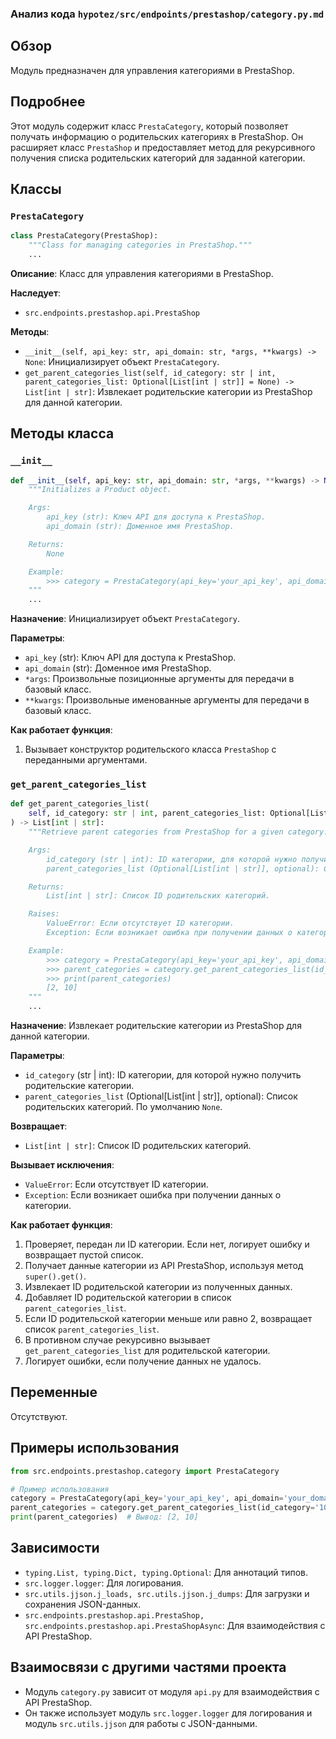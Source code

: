 ### Анализ кода `hypotez/src/endpoints/prestashop/category.py.md`

## Обзор

Модуль предназначен для управления категориями в PrestaShop.

## Подробнее

Этот модуль содержит класс `PrestaCategory`, который позволяет получать информацию о родительских категориях в PrestaShop. Он расширяет класс `PrestaShop` и предоставляет метод для рекурсивного получения списка родительских категорий для заданной категории.

## Классы

### `PrestaCategory`

```python
class PrestaCategory(PrestaShop):
    """Class for managing categories in PrestaShop."""
    ...
```

**Описание**:
Класс для управления категориями в PrestaShop.

**Наследует**:

*   `src.endpoints.prestashop.api.PrestaShop`

**Методы**:

*   `__init__(self, api_key: str, api_domain: str, *args, **kwargs) -> None`: Инициализирует объект `PrestaCategory`.
*   `get_parent_categories_list(self, id_category: str | int, parent_categories_list: Optional[List[int | str]] = None) -> List[int | str]`: Извлекает родительские категории из PrestaShop для данной категории.

## Методы класса

### `__init__`

```python
def __init__(self, api_key: str, api_domain: str, *args, **kwargs) -> None:
    """Initializes a Product object.

    Args:
        api_key (str): Ключ API для доступа к PrestaShop.
        api_domain (str): Доменное имя PrestaShop.

    Returns:
        None

    Example:
        >>> category = PrestaCategory(api_key='your_api_key', api_domain='your_domain')
    """
    ...
```

**Назначение**:
Инициализирует объект `PrestaCategory`.

**Параметры**:

*   `api_key` (str): Ключ API для доступа к PrestaShop.
*   `api_domain` (str): Доменное имя PrestaShop.
*   `*args`: Произвольные позиционные аргументы для передачи в базовый класс.
*   `**kwargs`: Произвольные именованные аргументы для передачи в базовый класс.

**Как работает функция**:

1.  Вызывает конструктор родительского класса `PrestaShop` с переданными аргументами.

### `get_parent_categories_list`

```python
def get_parent_categories_list(
    self, id_category: str | int, parent_categories_list: Optional[List[int | str]] = None
) -> List[int | str]:
    """Retrieve parent categories from PrestaShop for a given category.

    Args:
        id_category (str | int): ID категории, для которой нужно получить родительские категории.
        parent_categories_list (Optional[List[int | str]], optional): Список родительских категорий. Defaults to None.

    Returns:
        List[int | str]: Список ID родительских категорий.

    Raises:
        ValueError: Если отсутствует ID категории.
        Exception: Если возникает ошибка при получении данных о категории.

    Example:
        >>> category = PrestaCategory(api_key='your_api_key', api_domain='your_domain')
        >>> parent_categories = category.get_parent_categories_list(id_category='10')
        >>> print(parent_categories)
        [2, 10]
    """
    ...
```

**Назначение**:
Извлекает родительские категории из PrestaShop для данной категории.

**Параметры**:

*   `id_category` (str | int): ID категории, для которой нужно получить родительские категории.
*   `parent_categories_list` (Optional[List[int | str]], optional): Список родительских категорий. По умолчанию `None`.

**Возвращает**:

*   `List[int | str]`: Список ID родительских категорий.

**Вызывает исключения**:

*   `ValueError`: Если отсутствует ID категории.
*   `Exception`: Если возникает ошибка при получении данных о категории.

**Как работает функция**:

1.  Проверяет, передан ли ID категории. Если нет, логирует ошибку и возвращает пустой список.
2.  Получает данные категории из API PrestaShop, используя метод `super().get()`.
3.  Извлекает ID родительской категории из полученных данных.
4.  Добавляет ID родительской категории в список `parent_categories_list`.
5.  Если ID родительской категории меньше или равно 2, возвращает список `parent_categories_list`.
6.  В противном случае рекурсивно вызывает `get_parent_categories_list` для родительской категории.
7.  Логирует ошибки, если получение данных не удалось.

## Переменные

Отсутствуют.

## Примеры использования

```python
from src.endpoints.prestashop.category import PrestaCategory

# Пример использования
category = PrestaCategory(api_key='your_api_key', api_domain='your_domain')
parent_categories = category.get_parent_categories_list(id_category='10')
print(parent_categories)  # Вывод: [2, 10]
```

## Зависимости

*   `typing.List, typing.Dict, typing.Optional`: Для аннотаций типов.
*   `src.logger.logger`: Для логирования.
*   `src.utils.jjson.j_loads, src.utils.jjson.j_dumps`: Для загрузки и сохранения JSON-данных.
*   `src.endpoints.prestashop.api.PrestaShop, src.endpoints.prestashop.api.PrestaShopAsync`: Для взаимодействия с API PrestaShop.

## Взаимосвязи с другими частями проекта

*   Модуль `category.py` зависит от модуля `api.py` для взаимодействия с API PrestaShop.
*   Он также использует модуль `src.logger.logger` для логирования и модуль `src.utils.jjson` для работы с JSON-данными.